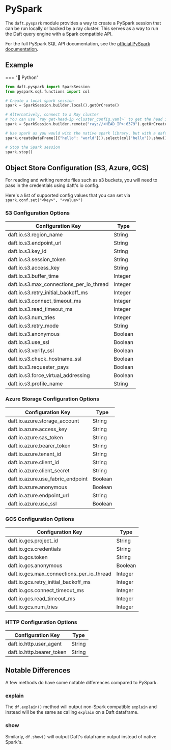 # PySpark

The `daft.pyspark` module provides a way to create a PySpark session that can be run locally or backed by a ray cluster. This serves as a way to run the Daft query engine with a Spark compatible API.

For the full PySpark SQL API documentation, see the [official PySpark documentation](https://spark.apache.org/docs/latest/api/python/reference/pyspark.sql/index.html#spark-sql).

## Example

=== "🐍 Python"

```python
from daft.pyspark import SparkSession
from pyspark.sql.functions import col

# Create a local spark session
spark = SparkSession.builder.local().getOrCreate()

# Alternatively, connect to a Ray cluster
# You can use `ray get-head-ip <cluster_config.yaml>` to get the head ip!
spark = SparkSession.builder.remote("ray://<HEAD_IP>:6379").getOrCreate()

# Use spark as you would with the native spark library, but with a daft backend!
spark.createDataFrame([{"hello": "world"}]).select(col("hello")).show()

# Stop the Spark session
spark.stop()
```

## Object Store Configuration (S3, Azure, GCS)

For reading and writing remote files such as s3 buckets, you will need to pass in the credentials using daft's io config.

Here's a list of supported config values that you can set via
`spark.conf.set("<key>", "<value>")`

### S3 Configuration Options

| Configuration Key | Type |
|-------------------|------|
| daft.io.s3.region_name | String |
| daft.io.s3.endpoint_url | String |
| daft.io.s3.key_id | String |
| daft.io.s3.session_token | String |
| daft.io.s3.access_key | String |
| daft.io.s3.buffer_time | Integer |
| daft.io.s3.max_connections_per_io_thread | Integer |
| daft.io.s3.retry_initial_backoff_ms | Integer |
| daft.io.s3.connect_timeout_ms | Integer |
| daft.io.s3.read_timeout_ms | Integer |
| daft.io.s3.num_tries | Integer |
| daft.io.s3.retry_mode | String |
| daft.io.s3.anonymous | Boolean |
| daft.io.s3.use_ssl | Boolean |
| daft.io.s3.verify_ssl | Boolean |
| daft.io.s3.check_hostname_ssl | Boolean |
| daft.io.s3.requester_pays | Boolean |
| daft.io.s3.force_virtual_addressing | Boolean |
| daft.io.s3.profile_name | String |

### Azure Storage Configuration Options

| Configuration Key | Type |
|-------------------|------|
| daft.io.azure.storage_account | String |
| daft.io.azure.access_key | String |
| daft.io.azure.sas_token | String |
| daft.io.azure.bearer_token | String |
| daft.io.azure.tenant_id | String |
| daft.io.azure.client_id | String |
| daft.io.azure.client_secret | String |
| daft.io.azure.use_fabric_endpoint | Boolean |
| daft.io.azure.anonymous | Boolean |
| daft.io.azure.endpoint_url | String |
| daft.io.azure.use_ssl | Boolean |

### GCS Configuration Options

| Configuration Key | Type |
|-------------------|------|
| daft.io.gcs.project_id | String |
| daft.io.gcs.credentials | String |
| daft.io.gcs.token | String |
| daft.io.gcs.anonymous | Boolean |
| daft.io.gcs.max_connections_per_io_thread | Integer |
| daft.io.gcs.retry_initial_backoff_ms | Integer |
| daft.io.gcs.connect_timeout_ms | Integer |
| daft.io.gcs.read_timeout_ms | Integer |
| daft.io.gcs.num_tries | Integer |

### HTTP Configuration Options

| Configuration Key | Type |
|-------------------|------|
| daft.io.http.user_agent | String |
| daft.io.http.bearer_token | String |


## Notable Differences

A few methods do have some notable differences compared to PySpark.

### explain

The `df.explain()` method will output non-Spark compatible `explain` and instead will be the same as calling `explain` on a Daft dataframe.

### show

Similarly, `df.show()` will output Daft's dataframe output instead of native Spark's.
